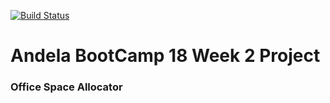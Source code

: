 [![Build Status](https://travis-ci.org/peterpaints/room-allocator.svg?branch=task_0)](https://travis-ci.org/peterpaints/room-allocator)
# Andela BootCamp 18 Week 2 Project
### Office Space Allocator
